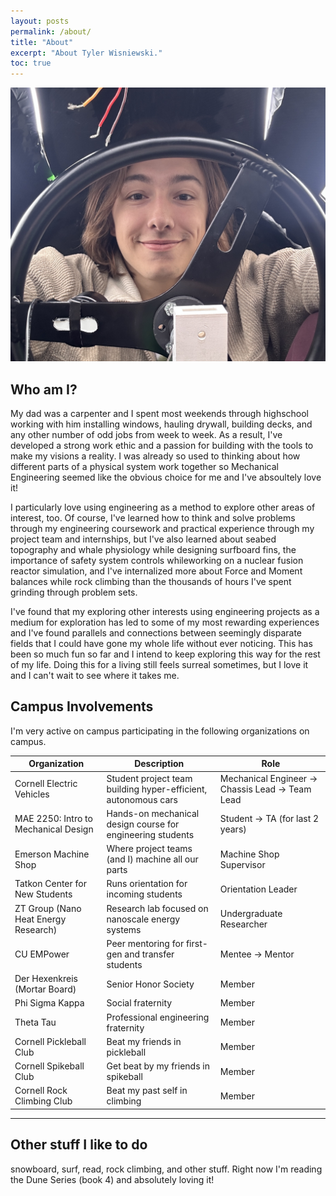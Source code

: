 ```yaml
---
layout: posts
permalink: /about/
title: "About"
excerpt: "About Tyler Wisniewski."
toc: true
---
```


![CAD Explosion](images/portfolio/tyler_car.jpg)  

## Who am I?


My dad was a carpenter and I spent most weekends through highschool working with him installing windows, hauling drywall, building decks, and any other number of odd jobs from week to week. As a result, I've developed a strong work ethic and a passion for building with the tools to make my visions a reality. I was already so used to thinking about how different parts of a physical system work together so Mechanical Engineering seemed like the obvious choice for me and I've absoultely love it! 

I particularly love using engineering as a method to explore other areas of interest, too. Of course, I've learned how to think and solve problems through my engineering coursework and practical experience through my project team and internships, but I've also learned about seabed topography and whale physiology while designing surfboard fins, the importance of safety system controls whileworking on a nuclear fusion reactor simulation, and I've internalized more about Force and Moment balances while rock climbing than the thousands of hours I've spent grinding through problem sets.

I've found that my exploring other interests using engineering projects as a medium for exploration has led to some of my most rewarding experiences and I've found parallels and connections between seemingly disparate fields that I could have gone my whole life without ever noticing. This has been so much fun so far and I intend to keep exploring this way for the rest of my life. Doing this for a living still feels surreal sometimes, but I love it and I can't wait to see where it takes me. 


## Campus Involvements
I'm very active on campus participating in the following organizations on campus. 



| Organization                         | Description                                                     | Role                                             |
|--------------------------------------|-----------------------------------------------------------------|--------------------------------------------------|
| Cornell Electric Vehicles            | Student project team building hyper-efficient, autonomous cars  | Mechanical Engineer → Chassis Lead → Team Lead   |
| MAE 2250: Intro to Mechanical Design | Hands-on mechanical design course for engineering students      | Student → TA (for last 2 years)                  |
| Emerson Machine Shop                 | Where project teams (and I) machine all our parts               | Machine Shop Supervisor                          |
| Tatkon Center for New Students       | Runs orientation for incoming students                          | Orientation Leader                               |
| ZT Group (Nano Heat Energy Research) | Research lab focused on nanoscale energy systems                | Undergraduate Researcher                         |
| CU EMPower                           | Peer mentoring for first-gen and transfer students              | Mentee → Mentor                                  |
| Der Hexenkreis (Mortar Board)        | Senior Honor Society                                            | Member                                           |
| Phi Sigma Kappa                      | Social fraternity                                               | Member                                           |
| Theta Tau                            | Professional engineering fraternity                             | Member                                           |
| Cornell Pickleball Club              | Beat my friends in pickleball                                   | Member                                           |
| Cornell Spikeball Club               | Get beat by my friends in spikeball                             | Member                                           |
| Cornell Rock Climbing Club           | Beat my past self in climbing                                   | Member                                           |

---

## Other stuff I like to do
snowboard, surf, read, rock climbing, and other stuff. Right now I'm reading the Dune Series (book 4) and absolutely loving it!
